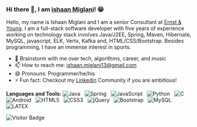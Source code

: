 
### Hi there 👋, I am [ishaan Miglani](https://rusty-sj.github.io/)! 😁
<!--
**rusty-sj/rusty-sj** is a ✨ _special_ ✨ repository because its `README.md` (this file) appears on your GitHub profile.
Here are some ideas to get you started:

- 🔭 I’m currently working on ...
- 🌱 I’m currently learning ...
- 👯 I’m looking to collaborate on ...
- 🤔 I’m looking for help with ...
- 💬 Ask me about ...
- 📫 How to reach me: ...
- 😄 Pronouns: ...
- ⚡ Fun fact: ...
- 👯 I’m looking to collaborate on ...
-->

Hello, my name is Ishaan Miglani and I am a senior Consultant at [Ernst & Young](https://www.ey.com/en_us/). I am a full-stack software developer with five years of experience working on technology stack involves Java/J2EE, Spring, Maven, Hibernate, MySQL, javascript, ELK, Vertx, Kafka and, HTML/CSS/Bootstrap. 
Besides programming, I have an immense interest in sports.


- 💬 Brainstorm with me over tech, algorithms, career, and music
- 📫 How to reach me: ishaan.miglani13@gmail.com
- 😄 Pronouns: Programmer/he/his
- ⚡ Fun fact: Checkout my [Linkedin](https://www.linkedin.com/in/ishaan-miglani-4a660b144/) Community if you are ambitious!

**Languages and Tools:**
![Java](https://img.shields.io/badge/-Java-black?logo=java&style=social)&nbsp;&nbsp;
![Spring](https://img.shields.io/badge/-Spring%20Framework-black?logo=spring&style=social)&nbsp;&nbsp;
![JavaScript](https://img.shields.io/badge/-JavaScript-black?logo=javascript&style=social)&nbsp;&nbsp;
![Python](https://img.shields.io/badge/-Python-black?logo=Python&style=social)&nbsp;&nbsp;
![C](https://img.shields.io/badge/-C-black?logo=c&style=social)&nbsp;&nbsp;
![Android](https://img.shields.io/badge/-Android-black?logo=android&style=social)&nbsp;&nbsp;
![HTML5](https://img.shields.io/badge/-HTML5-black?logo=html5&style=social)&nbsp;&nbsp;
![CSS3](https://img.shields.io/badge/-CSS3-black?logo=css3&style=social)&nbsp;&nbsp;
![jQuery](https://img.shields.io/badge/-jQuery-black?logo=jquery&style=social)&nbsp;&nbsp;
![Bootstrap](https://img.shields.io/badge/-Bootstrap-black?logo=bootstrap&style=social)&nbsp;&nbsp;
![MySQL](https://img.shields.io/badge/-MySQL-black?logo=mysql&style=social)&nbsp;&nbsp;
![LATEX](https://img.shields.io/badge/-LATEX-black?logo=latex&style=social)&nbsp;&nbsp;

![Visitor Badge](https://visitor-badge.laobi.icu/badge?page_id=rusty-sj.rusty-sj)
